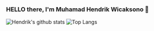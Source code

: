 ### HELLO there, I'm Muhamad Hendrik Wicaksono 👋

![Hendrik's github stats](https://github-readme-stats.vercel.app/api?username=wicakhendrik&show_icons=true)
![Top Langs](https://github-readme-stats.vercel.app/api/top-langs/?username=wicakhendrik&layout=compact)

<!--
**wicakhendrik/wicakhendrik** is a ✨ _special_ ✨ repository because its `README.md` (this file) appears on your GitHub profile.

Here are some ideas to get you started:

- 🔭 I’m currently working on ...
- 🌱 I’m currently learning ...
- 👯 I’m looking to collaborate on ...
- 🤔 I’m looking for help with ...
- 💬 Ask me about ...
- 📫 How to reach me: ...
- 😄 Pronouns: ...
- ⚡ Fun fact: ...
-->
